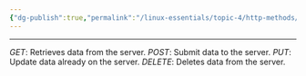 ```yaml
---
{"dg-publish":true,"permalink":"/linux-essentials/topic-4/http-methods/","noteIcon":"1"}
---
```


---
_GET_: Retrieves data from the server.
_POST_: Submit data to the server.
_PUT_: Update data already on the server.
_DELETE_: Deletes data from the server.